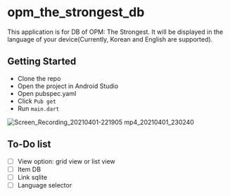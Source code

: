 # opm_the_strongest_db

This application is for DB of OPM: The Strongest. It will be displayed in the language of your device(Currently, Korean and English are supported).

## Getting Started

* Clone the repo
* Open the project in Android Studio
* Open pubspec.yaml
* Click `Pub get`
* Run `main.dart`

![Screen_Recording_20210401-221905 mp4_20210401_230240](https://user-images.githubusercontent.com/21001179/113386135-6e236180-933e-11eb-90bc-b209fb892e0f.gif)

## To-Do list
- [ ] View option: grid view or list view
- [ ] Item DB
- [ ] Link sqlite
- [ ] Language selector
